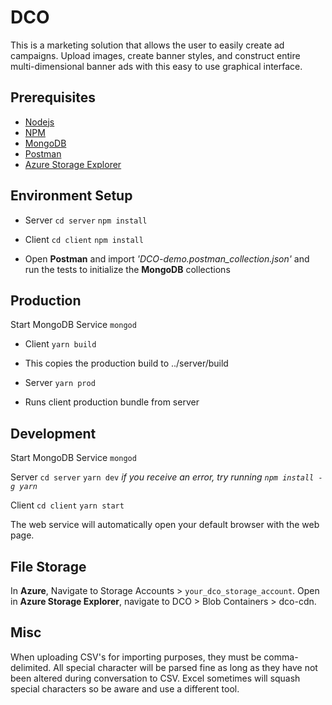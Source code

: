 # DCO
This is a marketing solution that allows the user to easily create ad campaigns. Upload images, create banner styles, and construct entire multi-dimensional banner ads with this easy to use graphical interface.

## Prerequisites
* [Nodejs](https://nodejs.org/en/download/)
* [NPM](https://www.npmjs.com/get-npm)
* [MongoDB](https://www.google.com/url?q=https://downloads.mongodb.com/win32/mongodb-win32-x86_64-enterprise-windows-64-3.4.16-signed.msi?_ga%3D2.111360580.1193175589.1536762381-1361458203.1536762381&sa=D&source=hangouts&ust=1536849182660000&usg=AFQjCNHP11Mw85730CNXJh3P40a_joYmtQ) 
* [Postman](https://www.getpostman.com/apps)
* [Azure Storage Explorer](https://azure.microsoft.com/en-us/features/storage-explorer/)

## Environment Setup

- Server
```cd server```
```npm install```
 
- Client
```cd client```
```npm install```

- Open **Postman** and import *'DCO-demo.postman_collection.json'* and run the tests to initialize the **MongoDB** collections


## Production
Start MongoDB Service
```mongod```

- Client
``` yarn build ```

* This copies the production build to ../server/build

- Server
``` yarn prod ```

* Runs client production bundle from server

## Development 
Start MongoDB Service
```mongod```

Server
```cd server```
```yarn dev```
*if you receive an error, try running ```npm install -g yarn```*

Client
```cd client```
```yarn start```

The web service will automatically open your default browser with the web page.

## File Storage
In **Azure**, Navigate to Storage Accounts > ``your_dco_storage_account``. Open in **Azure Storage Explorer**, navigate to DCO > Blob Containers > dco-cdn.


## Misc
When uploading CSV's for importing purposes, they must be comma-delimited. All special character will be parsed fine as long as they have not been altered during conversation to CSV. Excel sometimes will squash special characters so be aware and use a different tool.
